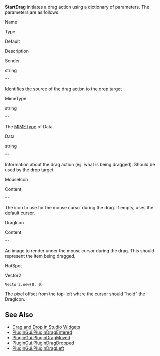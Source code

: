 **StartDrag** initiates a drag action using a dictionary of parameters. The parameters are as follows:

Name

Type

Default

Description

Sender

string

`""`

Identifies the source of the drag action to the drop target

MimeType

string

`""`

The [MIME type](https://developer.mozilla.org/en-US/docs/Web/HTTP/Basics_of_HTTP/MIME_types) of Data.

Data

string

`""`

Information about the drag action (eg. what is being dragged). Should be used by the drop target.

MouseIcon

Content

`""`

The icon to use for the mouse cursor during the drag. If empty, uses the default cursor.

DragIcon

Content

`""`

An image to render under the mouse cursor during the drag. This should represent the item being dragged.

HotSpot

Vector2

`Vector2.new(0, 0)`

The pixel offset from the top-left where the cursor should "hold" the DragIcon.

See Also
--------

*   [Drag and Drop in Studio Widgets](https://developer.roblox.com/en-us/articles/drag-and-drop-in-studio-widgets)
*   [PluginGui.PluginDragEntered](https://developer.roblox.com/en-us/api-reference/event/PluginGui/PluginDragEntered)
*   [PluginGui.PluginDragMoved](https://developer.roblox.com/en-us/api-reference/event/PluginGui/PluginDragMoved)
*   [PluginGui.PluginDragDropped](https://developer.roblox.com/en-us/api-reference/event/PluginGui/PluginDragDropped)
*   [PluginGui.PluginDragLeft](https://developer.roblox.com/en-us/api-reference/event/PluginGui/PluginDragLeft)
